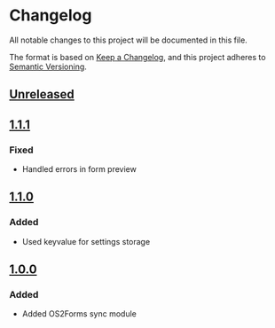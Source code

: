 <!-- markdownlint-disable MD024 -->
# Changelog

All notable changes to this project will be documented in this file.

The format is based on [Keep a Changelog](https://keepachangelog.com/en/1.0.0/),
and this project adheres to [Semantic
Versioning](https://semver.org/spec/v2.0.0.html).

## [Unreleased]

## [1.1.1]

### Fixed

- Handled errors in form preview

## [1.1.0]

### Added

- Used keyvalue for settings storage

## [1.0.0]

### Added

- Added OS2Forms sync module

[Unreleased]: https://github.com/itk-dev/os2forms_sync/compare/1.1.1...HEAD
[1.1.1]: https://github.com/itk-dev/os2forms_sync/compare/1.1.0...1.1.1
[1.1.0]: https://github.com/itk-dev/os2forms_sync/compare/1.0.0...1.1.0
[1.0.0]: https://github.com/itk-dev/os2forms_sync/releases/tag/1.0.0
